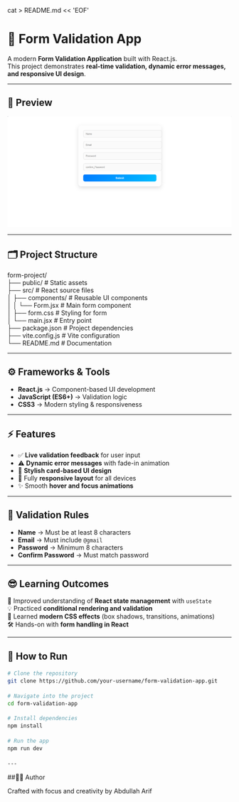cat > README.md << 'EOF'
# 📝 Form Validation App  

A modern **Form Validation Application** built with React.js.  
This project demonstrates **real-time validation, dynamic error messages, and responsive UI design**.  

---

## 📸 Preview  
![Form Validation Preview](preview.png)  

---

## 🗂️ Project Structure  
form-project/  
├── public/              # Static assets  
├── src/                 # React source files  
│   ├── components/      # Reusable UI components  
│   │   └── Form.jsx     # Main form component  
│   ├── form.css         # Styling for form  
│   └── main.jsx         # Entry point  
├── package.json         # Project dependencies  
├── vite.config.js       # Vite configuration  
└── README.md            # Documentation  

---

## ⚙️ Frameworks & Tools  
- **React.js** → Component-based UI development  
- **JavaScript (ES6+)** → Validation logic  
- **CSS3** → Modern styling & responsiveness  

---

## ⚡ Features  
- ✅ **Live validation feedback** for user input  
- ⚠️ **Dynamic error messages** with fade-in animation  
- 🎨 **Stylish card-based UI design**  
- 📱 Fully **responsive layout** for all devices  
- ✨ Smooth **hover and focus animations**  

---

## 🧩 Validation Rules  
- **Name** → Must be at least 8 characters  
- **Email** → Must include `@gmail`  
- **Password** → Minimum 8 characters  
- **Confirm Password** → Must match password  

---

## 😎 Learning Outcomes  
🔑 Improved understanding of **React state management** with `useState`  
💡 Practiced **conditional rendering and validation**  
🎨 Learned **modern CSS effects** (box shadows, transitions, animations)  
🛠️ Hands-on with **form handling in React**  

---

## 🚀 How to Run  

```bash
# Clone the repository
git clone https://github.com/your-username/form-validation-app.git  

# Navigate into the project
cd form-validation-app  

# Install dependencies
npm install  

# Run the app
npm run dev  

---
```
##👨‍💻 Author

Crafted with focus and creativity by Abdullah Arif